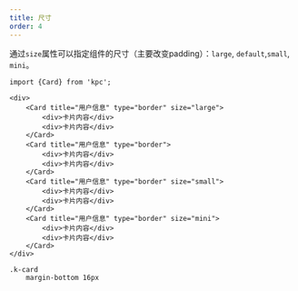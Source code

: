```yaml
---
title: 尺寸
order: 4
---
```


通过`size`属性可以指定组件的尺寸（主要改变padding）：`large`, `default`,`small`, `mini`。

```vdt
import {Card} from 'kpc';

<div>
    <Card title="用户信息" type="border" size="large">
        <div>卡片内容</div>
        <div>卡片内容</div>
    </Card>
    <Card title="用户信息" type="border">
        <div>卡片内容</div>
        <div>卡片内容</div>
    </Card>
    <Card title="用户信息" type="border" size="small">
        <div>卡片内容</div>
        <div>卡片内容</div>
    </Card>
    <Card title="用户信息" type="border" size="mini">
        <div>卡片内容</div>
        <div>卡片内容</div>
    </Card>
</div>
```

```styl
.k-card
    margin-bottom 16px
```
